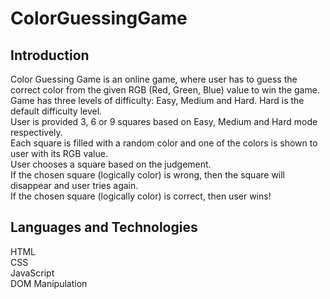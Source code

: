 # ColorGuessingGame

## Introduction

Color Guessing Game is an online game, where user has to guess the correct color from the given RGB (Red, Green, Blue) value to win the game.\
Game has three levels of difficulty: Easy, Medium and Hard. Hard is the default difficulty level.\
User is provided 3, 6 or 9 squares based on Easy, Medium and Hard mode respectively.\
Each square is filled with a random color and one of the colors is shown to user with its RGB value.\
User chooses a square based on the judgement.\
If the chosen square (logically color) is wrong, then the square will disappear and user tries again.\
If the chosen square (logically color) is correct, then user wins!

## Languages and Technologies

HTML\
CSS\
JavaScript\
DOM Manipulation

